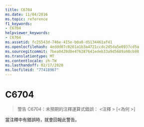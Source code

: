 ```yaml
---
title: C6704
ms.date: 11/04/2016
ms.topic: reference
f1_keywords:
- C6704
helpviewer_keywords:
- C6704
ms.assetid: fc25543d-746e-415e-b0a8-d5134461af41
ms.openlocfilehash: 4eddd07c0261a1b3a4721ccdc2d5da5e6937cd5a
ms.sourcegitcommit: 7bea0420d0e476287641edeb33a9d5689a98cb98
ms.translationtype: MT
ms.contentlocale: zh-TW
ms.lasthandoff: 02/17/2020
ms.locfileid: "77418967"
---
```

# <a name="c6704"></a>C6704

> 警告 C6704：未預期的注釋運算式錯誤： \<注釋 > [\<為何 >]

當注釋中有錯誤時，就會回報此警告。
